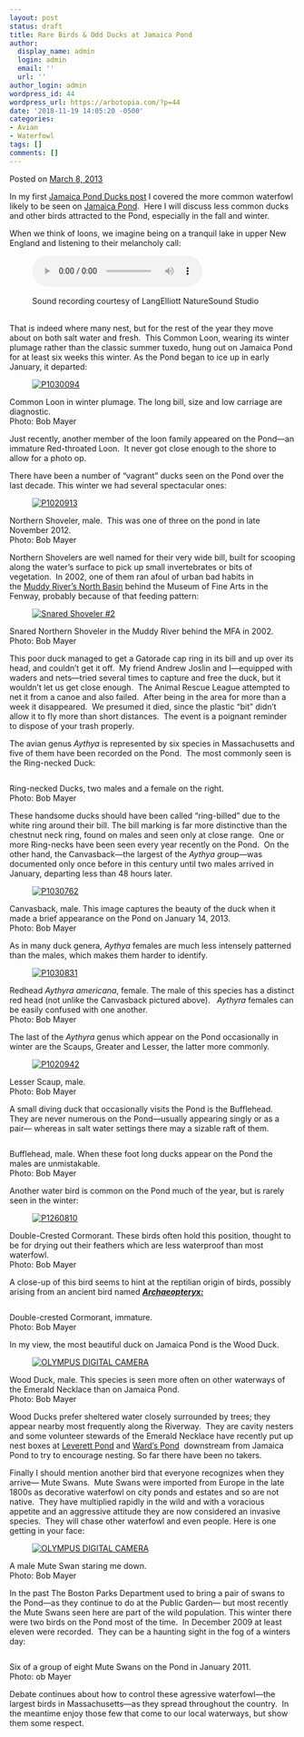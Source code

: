 ```yaml
---
layout: post
status: draft
title: Rare Birds & Odd Ducks at Jamaica Pond
author:
  display_name: admin
  login: admin
  email: ''
  url: ''
author_login: admin
wordpress_id: 44
wordpress_url: https://arbotopia.com/?p=44
date: '2018-11-19 14:05:20 -0500'
categories:
- Avian
- Waterfowl
tags: []
comments: []
---
```

<p><!-- wp:paragraph --></p>
<p>Posted on&nbsp;<a href="https://web.archive.org/web/20140426115604/http://www.arbotopia.com/rare-birds-odd-ducks-at-jamaica-pond/">March 8, 2013</a></p>
<p><!-- /wp:paragraph --></p>
<p><!-- wp:paragraph --></p>
<p>In my first&nbsp;<a href="https://web.archive.org/web/20140426115604/http://www.arbotopia.com/birdjamaica-pond-ducks/">Jamaica Pond Ducks post</a>&nbsp;I covered the more common waterfowl likely to be seen on&nbsp;<a href="https://web.archive.org/web/20140426115604/https://www.google.com/maps/ms?msa=0&amp;msid=217541233018515973334.0004d3f5dfbfb11f8bc5f&amp;ie=UTF8&amp;ll=42.309117,-71.112356&amp;spn=0.056111,0.080166&amp;t=m&amp;z=14&amp;vpsrc=6&amp;iwloc=0004d3f5e8b64e73efc5f" target="_blank" rel="noreferrer noopener">Jamaica Pond</a>.&nbsp; Here I will discuss less common ducks and other birds attracted to the Pond, especially in the fall and winter.</p>
<p><!-- /wp:paragraph --></p>
<p><!-- wp:paragraph --></p>
<p>When we think of loons, we imagine being on a tranquil lake in upper New England and listening to their melancholy call:</p>
<p><!-- /wp:paragraph --></p>
<p><!-- wp:audio {"id":356} --></p>
<figure class="wp-block-audio"><audio controls src="https://arbotopia.com/wp-content/uploads/2018/11/Com-Loon.wav"></audio><br />
<figcaption><br>Sound recording courtesy of LangElliott NatureSound Studio&nbsp;<br>&nbsp;</figcaption>
</figure>
<p><!-- /wp:audio --></p>
<p><!-- wp:paragraph --></p>
<p>That is indeed where many nest, but for the rest of the year they move about on both salt water and fresh.&nbsp; This Common Loon, wearing its winter plumage rather than the classic summer tuxedo, hung out on Jamaica Pond for at least six weeks this winter. As the Pond began to ice up in early January, it departed:</p>
<p><!-- /wp:paragraph --></p>
<p><!-- wp:image {"id":176,"linkDestination":"custom"} --></p>
<figure class="wp-block-image"><a href="https://web.archive.org/web/20140426115604/http://www.arbotopia.com/rare-birds-odd-ducks-at-jamaica-pond/p1030094/"><img src="https://web.archive.org/web/20140426115604im_/http://www.arbotopia.com/wp-content/uploads/2013/02/P1030094.jpg" alt="P1030094" class="wp-image-176"/></a></figure>
<p><!-- /wp:image --></p>
<p><!-- wp:paragraph --></p>
<p>Common Loon in winter plumage. The long bill, size and low carriage are diagnostic.<br>Photo: Bob Mayer</p>
<p><!-- /wp:paragraph --></p>
<p><!-- wp:paragraph --></p>
<p>Just recently, another member of the loon family appeared on the Pond&mdash;an immature Red-throated Loon.&nbsp; It never got close enough to the shore to allow for a photo op.</p>
<p><!-- /wp:paragraph --></p>
<p><!-- wp:paragraph --></p>
<p>There have been a number of &ldquo;vagrant&rdquo; ducks seen on the Pond over the last decade. This winter we had several spectacular ones:</p>
<p><!-- /wp:paragraph --></p>
<p><!-- wp:image {"id":173,"linkDestination":"custom"} --></p>
<figure class="wp-block-image"><a href="https://web.archive.org/web/20140426115604/http://www.arbotopia.com/rare-birds-odd-ducks-at-jamaica-pond/p1020913/"><img src="https://web.archive.org/web/20140426115604im_/http://www.arbotopia.com/wp-content/uploads/2013/01/P1020913.jpg" alt="P1020913" class="wp-image-173"/></a></figure>
<p><!-- /wp:image --></p>
<p><!-- wp:paragraph --></p>
<p>Northern Shoveler, male.&nbsp; This was one of three on the pond in late November 2012.<br>Photo: Bob Mayer</p>
<p><!-- /wp:paragraph --></p>
<p><!-- wp:paragraph --></p>
<p>Northern Shovelers are well named for their very wide bill, built for scooping along the water&rsquo;s surface to pick up small invertebrates or bits of vegetation.&nbsp; In 2002, one of them ran afoul of urban bad habits in the&nbsp;<a href="https://web.archive.org/web/20140426115604/https://www.google.com/maps/ms?msa=0&amp;msid=217541233018515973334.0004d3f5dfbfb11f8bc5f&amp;ie=UTF8&amp;ll=42.340854,-71.095555&amp;spn=0.007042,0.010021&amp;t=m&amp;z=17&amp;vpsrc=6&amp;iwloc=0004d6f87eeeb073c2c5c" target="_blank" rel="noreferrer noopener">Muddy River&rsquo;s North Basin</a>&nbsp;behind the Museum of Fine Arts in the Fenway, probably because of that feeding pattern:</p>
<p><!-- /wp:paragraph --></p>
<p><!-- wp:image {"id":177,"linkDestination":"custom"} --></p>
<figure class="wp-block-image"><a href="https://web.archive.org/web/20140426115604/http://www.arbotopia.com/rare-birds-odd-ducks-at-jamaica-pond/snared-shoveler-2/"><img src="https://web.archive.org/web/20140426115604im_/http://www.arbotopia.com/wp-content/uploads/2013/02/Snared-Shoveler-2.jpg" alt="Snared Shoveler #2" class="wp-image-177"/></a></figure>
<p><!-- /wp:image --></p>
<p><!-- wp:paragraph --></p>
<p>Snared Northern Shoveler in the Muddy River behind the MFA in 2002.<br>Photo: Bob Mayer</p>
<p><!-- /wp:paragraph --></p>
<p><!-- wp:paragraph --></p>
<p>This poor duck managed to get a Gatorade cap ring in its bill and up over its head, and couldn&rsquo;t get it off.&nbsp; My friend Andrew Joslin and I&mdash;equipped with waders and nets&mdash;tried several times to capture and free the duck, but it wouldn&rsquo;t let us get close enough.&nbsp; The Animal Rescue League attempted to net it from a canoe and also failed.&nbsp; After being in the area for more than a week it disappeared.&nbsp; We presumed it died, since the plastic &ldquo;bit&rdquo; didn&rsquo;t allow it to fly more than short distances.&nbsp; The event is a poignant reminder to dispose of your trash properly.</p>
<p><!-- /wp:paragraph --></p>
<p><!-- wp:paragraph --></p>
<p>The avian genus<em>&nbsp;Aythya&nbsp;</em>is represented by six species in Massachusetts and five of them have been recorded on the Pond.&nbsp; The most commonly seen is the Ring-necked Duck:</p>
<p><!-- /wp:paragraph --></p>
<p><!-- wp:image {"id":305} --></p>
<figure class="wp-block-image"><img src="https://i0.wp.com/arbotopia.com/wp-content/uploads/2018/11/Ring-necked-DuckJPG.jpg?fit=525%2C398&amp;ssl=1" alt="" class="wp-image-305"/></figure>
<p><!-- /wp:image --></p>
<p><!-- wp:paragraph --></p>
<p>Ring-necked Ducks, two males and a female on the right.<br>Photo: Bob Mayer</p>
<p><!-- /wp:paragraph --></p>
<p><!-- wp:paragraph --></p>
<p>These handsome ducks should have been called &ldquo;ring-billed&rdquo; due to the white ring around their bill. The bill marking is far more distinctive than the chestnut neck ring, found on males and seen only at close range.&nbsp; One or more Ring-necks have been seen every year recently on the Pond.&nbsp; On the other hand, the Canvasback&mdash;the largest of the&nbsp;<em>Aythya g</em>roup&mdash;was documented only once before in this century until two males arrived in January, departing less than 48 hours later.</p>
<p><!-- /wp:paragraph --></p>
<p><!-- wp:image {"id":183,"linkDestination":"custom"} --></p>
<figure class="wp-block-image"><a href="https://web.archive.org/web/20140426115604/http://www.arbotopia.com/wp-content/uploads/2013/02/P1030762.jpg"><img src="https://web.archive.org/web/20140426115604im_/http://www.arbotopia.com/wp-content/uploads/2013/02/P1030762.jpg" alt="P1030762" class="wp-image-183"/></a></figure>
<p><!-- /wp:image --></p>
<p><!-- wp:paragraph --></p>
<p>Canvasback, male. This image captures the beauty of the duck when it made a brief appearance on the Pond on January 14, 2013.<br>Photo: Bob Mayer</p>
<p><!-- /wp:paragraph --></p>
<p><!-- wp:paragraph --></p>
<p>As in many duck genera,&nbsp;<em>Aythya</em>&nbsp;females are much less intensely patterned than the males, which makes them harder to identify.</p>
<p><!-- /wp:paragraph --></p>
<p><!-- wp:image {"id":184,"linkDestination":"custom"} --></p>
<figure class="wp-block-image"><a href="https://web.archive.org/web/20140426115604/http://www.arbotopia.com/wp-content/uploads/2013/02/P1030831.jpg"><img src="https://web.archive.org/web/20140426115604im_/http://www.arbotopia.com/wp-content/uploads/2013/02/P1030831.jpg" alt="P1030831" class="wp-image-184"/></a></figure>
<p><!-- /wp:image --></p>
<p><!-- wp:paragraph --></p>
<p>Redhead&nbsp;<em>Aythyra americana</em>, female. The male of this species has a distinct red head (not unlike the Canvasback pictured above). &nbsp;&nbsp;<em>Aythyra</em>&nbsp;females can be easily confused with one another.<br>Photo: Bob Mayer</p>
<p><!-- /wp:paragraph --></p>
<p><!-- wp:paragraph --></p>
<p>The last of the&nbsp;<em>Aythyra</em>&nbsp;genus which appear on the Pond occasionally in winter are the Scaups, Greater and Lesser, the latter more commonly.</p>
<p><!-- /wp:paragraph --></p>
<p><!-- wp:image {"id":231,"linkDestination":"custom"} --></p>
<figure class="wp-block-image"><a href="https://web.archive.org/web/20140426115604/http://www.arbotopia.com/wp-content/uploads/2013/02/P1020942.jpg"><img src="https://web.archive.org/web/20140426115604im_/http://www.arbotopia.com/wp-content/uploads/2013/02/P1020942.jpg" alt="P1020942" class="wp-image-231"/></a></figure>
<p><!-- /wp:image --></p>
<p><!-- wp:paragraph --></p>
<p>Lesser Scaup, male.<br>Photo: Bob Mayer</p>
<p><!-- /wp:paragraph --></p>
<p><!-- wp:paragraph --></p>
<p>A small diving duck that occasionally visits the Pond is the Bufflehead.&nbsp; They are never numerous on the Pond&mdash;usually appearing singly or as a pair&mdash; whereas in salt water settings there may a sizable raft of them.</p>
<p><!-- /wp:paragraph --></p>
<p><!-- wp:image {"id":301} --></p>
<figure class="wp-block-image"><img src="https://i0.wp.com/arbotopia.com/wp-content/uploads/2018/11/P1010836.jpg?fit=525%2C347&amp;ssl=1" alt="" class="wp-image-301"/></figure>
<p><!-- /wp:image --></p>
<p><!-- wp:paragraph --></p>
<p>Bufflehead, male. When these foot long ducks appear on the Pond the males are unmistakable.<br>Photo: Bob Mayer</p>
<p><!-- /wp:paragraph --></p>
<p><!-- wp:paragraph --></p>
<p>Another water bird is common on the Pond much of the year, but is rarely seen in the winter:</p>
<p><!-- /wp:paragraph --></p>
<p><!-- wp:image {"id":187,"linkDestination":"custom"} --></p>
<figure class="wp-block-image"><a href="https://web.archive.org/web/20140426115604/http://www.arbotopia.com/wp-content/uploads/2013/02/P1260810.jpg"><img src="https://web.archive.org/web/20140426115604im_/http://www.arbotopia.com/wp-content/uploads/2013/02/P1260810.jpg" alt="P1260810" class="wp-image-187"/></a></figure>
<p><!-- /wp:image --></p>
<p><!-- wp:paragraph --></p>
<p>Double-Crested Cormorant. These birds often hold this position, thought to be for drying out their feathers which are less waterproof than most waterfowl.<br>Photo: Bob Mayer</p>
<p><!-- /wp:paragraph --></p>
<p><!-- wp:paragraph --></p>
<p>A close-up of this bird seems to hint at the reptilian origin of birds, possibly arising from an ancient bird named&nbsp;<em><strong><a href="http://en.wikipedia.org/wiki/Archaeopteryx">Archaeopteryx:</a></strong></em></p>
<p><!-- /wp:paragraph --></p>
<p><!-- wp:image {"id":302} --></p>
<figure class="wp-block-image"><img src="https://i2.wp.com/arbotopia.com/wp-content/uploads/2018/11/P1030585.jpg?fit=525%2C434&amp;ssl=1" alt="" class="wp-image-302"/></figure>
<p><!-- /wp:image --></p>
<p><!-- wp:paragraph --></p>
<p>Double-crested Cormorant, immature.&nbsp;<br>Photo: Bob Mayer</p>
<p><!-- /wp:paragraph --></p>
<p><!-- wp:paragraph --></p>
<p>In my view, the most beautiful duck on Jamaica Pond is the Wood Duck.</p>
<p><!-- /wp:paragraph --></p>
<p><!-- wp:image {"id":235,"linkDestination":"custom"} --></p>
<figure class="wp-block-image"><a href="https://web.archive.org/web/20140426115604/http://www.arbotopia.com/wp-content/uploads/2013/02/P10100161.jpg"><img src="https://web.archive.org/web/20140426115604im_/http://www.arbotopia.com/wp-content/uploads/2013/02/P10100161.jpg" alt="OLYMPUS DIGITAL CAMERA" class="wp-image-235"/></a></figure>
<p><!-- /wp:image --></p>
<p><!-- wp:paragraph --></p>
<p>Wood Duck, male. This species is seen more often on other waterways of the Emerald Necklace than on Jamaica Pond.<br>Photo: Bob Mayer</p>
<p><!-- /wp:paragraph --></p>
<p><!-- wp:paragraph --></p>
<p>Wood Ducks prefer sheltered water closely surrounded by trees; they appear nearby most frequently along the Riverway.&nbsp; They are cavity nesters and some volunteer stewards of the Emerald Necklace have recently put up nest boxes at&nbsp;<a href="https://web.archive.org/web/20140426115604/https://www.google.com/maps/ms?msa=0&amp;msid=217541233018515973334.0004d3f5dfbfb11f8bc5f&amp;ie=UTF8&amp;t=m&amp;vpsrc=0&amp;ll=42.331726,-71.110489&amp;spn=0.006797,0.010021&amp;z=17&amp;iwloc=0004d6f8a02941187a98f" target="_blank" rel="noreferrer noopener">Leverett Pond</a>&nbsp;and&nbsp;<a href="https://web.archive.org/web/20140426115604/https://www.google.com/maps/ms?msa=0&amp;msid=217541233018515973334.0004d3f5dfbfb11f8bc5f&amp;ie=UTF8&amp;t=m&amp;vpsrc=6&amp;ll=42.325349,-71.120231&amp;spn=0.013596,0.020041&amp;z=16&amp;iwloc=0004d6f8a46be4dcf4fb1" target="_blank" rel="noreferrer noopener">Ward&rsquo;s Pond</a>&nbsp; downstream from Jamaica Pond to try to encourage nesting. So far there have been no takers.</p>
<p><!-- /wp:paragraph --></p>
<p><!-- wp:paragraph --></p>
<p>Finally I should mention another bird that everyone recognizes when they arrive&mdash; Mute Swans.&nbsp; Mute Swans were imported from Europe in the late 1800s as decorative waterfowl on city ponds and estates and so are not native.&nbsp; They have multiplied rapidly in the wild and with a voracious appetite and an aggressive attitude they are now considered an invasive species.&nbsp; They will chase other waterfowl and even people. Here is one getting in your face:</p>
<p><!-- /wp:paragraph --></p>
<p><!-- wp:image {"id":239,"linkDestination":"custom"} --></p>
<figure class="wp-block-image"><a href="https://web.archive.org/web/20140426115604/http://www.arbotopia.com/wp-content/uploads/2013/02/P1010021.jpg"><img src="https://web.archive.org/web/20140426115604im_/http://www.arbotopia.com/wp-content/uploads/2013/02/P1010021.jpg" alt="OLYMPUS DIGITAL CAMERA" class="wp-image-239"/></a></figure>
<p><!-- /wp:image --></p>
<p><!-- wp:paragraph --></p>
<p>A male Mute Swan staring me down.<br>Photo: Bob Mayer</p>
<p><!-- /wp:paragraph --></p>
<p><!-- wp:paragraph --></p>
<p>In the past The Boston Parks Department used to bring a pair of swans to the Pond&mdash;as they continue to do at the Public Garden&mdash; but most recently the Mute Swans seen here are part of the wild population. This winter there were two birds on the Pond most of the time.&nbsp; In December 2009 at least eleven were recorded.&nbsp; They can be a haunting sight in the fog of a winters day:</p>
<p><!-- /wp:paragraph --></p>
<p><!-- wp:image {"id":303} --></p>
<figure class="wp-block-image"><img src="https://i1.wp.com/arbotopia.com/wp-content/uploads/2018/11/P1290387.jpg?fit=525%2C280&amp;ssl=1" alt="" class="wp-image-303"/></figure>
<p><!-- /wp:image --></p>
<p><!-- wp:paragraph {"align":"left"} --></p>
<p style="text-align:left">Six of a group of eight Mute Swans on the Pond in January 2011.<br>Photo: ob Mayer</p>
<p><!-- /wp:paragraph --></p>
<p><!-- wp:paragraph --></p>
<p>Debate continues about how to control these agressive waterfowl&mdash;the largest birds in Massachusetts&mdash;as they spread throughout the country.&nbsp; In the meantime enjoy those few that come to our local waterways, but show them some respect.</p>
<p><!-- /wp:paragraph --></p>
